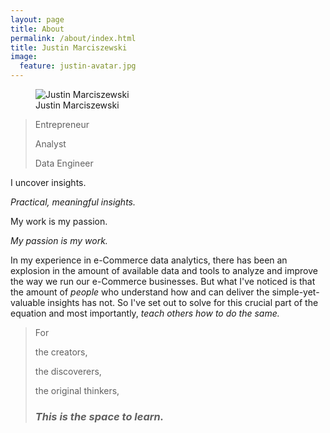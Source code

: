 ```yaml
---
layout: page
title: About
permalink: /about/index.html
title: Justin Marciszewski
image:
  feature: justin-avatar.jpg
---
```

<figure>
  <img src="{{ site.url }}/images/justin-avatar.jpg" alt="Justin Marciszewski">
  <figcaption>Justin Marciszewski</figcaption>
</figure>

>Entrepreneur
>
>Analyst
>
>Data Engineer

I
uncover
insights.


*Practical, meaningful insights.*


My work is my passion.

*My passion is my work.*

In my experience in e-Commerce data analytics, there has been an explosion in the amount of available data and tools to analyze and improve the way we run our e-Commerce businesses. But what I've noticed is that the amount of *people* who understand how and can deliver the simple-yet-valuable insights has not.  So I've set out to solve for this crucial part of the equation and most importantly, *teach others how to do the same.*

> For
> 
> the creators,
> 
> the discoverers,
> 
> the original thinkers,
> 
> ### *This is the space to learn.* ###
